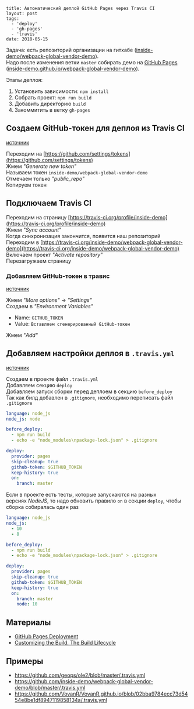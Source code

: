 ```
title: Автоматический деплой GitHub Pages через Travis CI
layout: post
tags:
  - 'deploy'
  - 'gh-pages'
  - 'travis'
date: 2018-05-15
```

Задача: есть репозиторий организации на гитхабе ([inside-demo/webpack-global-vendor-demo](https://github.com/inside-demo/webpack-global-vendor-demo)).<br>
Надо после изменения ветки `master` собирать демо на [GitHub Pages](https://pages.github.com/) ([inside-demo.github.io/webpack-global-vendor-demo](https://inside-demo.github.io/webpack-global-vendor-demo/)).

Этапы деплоя:
1. Установить зависимости: `npm install`
1. Собрать проект: `npm run build`
1. Добавить директорию `build`
1. Закоммитить в ветку `gh-pages`

## Создаем GitHub-токен для деплоя из Travis CI
[источник](https://help.github.com/articles/creating-a-personal-access-token-for-the-command-line/)

Переходим на [https://github.com/settings/tokens](https://github.com/settings/tokens)<br>
Жмем *"Generate new token"*<br>
Называем токен `inside-demo/webpack-global-vendor-demo`<br>
Отмечаем только *"public_repo"*<br>
Копируем токен

## Подключаем Travis CI
Переходим на страницу [https://travis-ci.org/profile/inside-demo](https://travis-ci.org/profile/inside-demo)<br>
Жмем *"Sync account"*<br>
Когда синхронизация закончится, появится наш репозиторий<br>
Переходим в [https://travis-ci.org/inside-demo/webpack-global-vendor-demo](https://travis-ci.org/inside-demo/webpack-global-vendor-demo)<br>
Включаем проект *"Activate repository"*<br>
Перезагружаем страницу

### Добавляем GitHub-токен в травис
[источник](https://docs.travis-ci.com/user/environment-variables#Defining-Variables-in-Repository-Settings)

Жмем *"More options"* → *"Settings"*<br>
Создаем в *"Environment Variables"*

- Name: `GITHUB_TOKEN`
- Value: `Вставляем сгенерированный GitHub-токен`

Жмем *"Add"*

## Добавляем настройки деплоя в `.travis.yml`
[источник](https://docs.travis-ci.com/user/deployment/pages/)

Создаем в проекте файл `.travis.yml`<br>
Добавляем секцию `deploy`<br>
Добавляем запуск сборки перед деплоем в секцию `before_deploy`<br>
Так как билд добавлен в `.gitignore`, необходимо переписать файл `.gitignore`

```yaml
language: node_js
node_js: node

before_deploy:
  - npm run build
  - echo -e "node_modules\npackage-lock.json" > .gitignore

deploy:
  provider: pages
  skip-cleanup: true
  github-token: $GITHUB_TOKEN
  keep-history: true
  on:
    branch: master
```

Если в проекте есть тесты, которые запускаются на разных версиях *NodeJS*, то надо обновить правило `on` в секции `deploy`, чтобы сборка собиралась один раз

```yaml
language: node_js
node_js:
  - 10
  - 8

before_deploy:
  - npm run build
  - echo -e "node_modules\npackage-lock.json" > .gitignore

deploy:
  provider: pages
  skip-cleanup: true
  github-token: $GITHUB_TOKEN
  keep-history: true
  on:
    branch: master
    node: 10
```

## Материалы
- [GitHub Pages Deployment](https://docs.travis-ci.com/user/deployment/pages/)
- [Customizing the Build. The Build Lifecycle](https://docs.travis-ci.com/user/customizing-the-build#The-Build-Lifecycle)

## Примеры
- https://github.com/geops/ole2/blob/master/.travis.yml
- https://github.com/inside-demo/webpack-global-vendor-demo/blob/master/.travis.yml
- https://github.com/VovanR/VovanR.github.io/blob/02bba9784ecc73d5454e8be1df8947119858134a/.travis.yml
